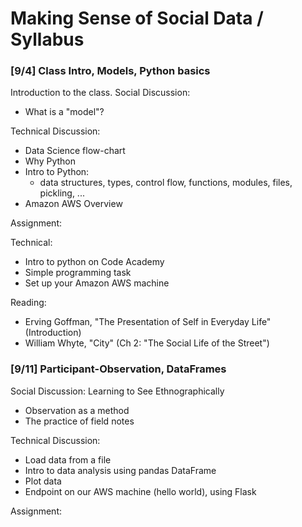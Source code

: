 # Making Sense of Social Data / Syllabus

### [9/4] Class Intro, Models, Python basics
Introduction to the class.
Social Discussion:
- What is a "model"?

Technical Discussion:
- Data Science flow-chart
- Why Python
- Intro to Python:
    - data structures, types, control flow, functions, modules, files, pickling, ...
- Amazon AWS Overview

Assignment:

Technical:
- Intro to python on Code Academy
- Simple programming task
- Set up your Amazon AWS machine

Reading:
- Erving Goffman, "The Presentation of Self in Everyday Life" (Introduction)
- William Whyte, "City" (Ch 2: "The Social Life of the Street")

### [9/11] Participant-Observation, DataFrames

Social Discussion: Learning to See Ethnographically
- Observation as a method
- The practice of field notes

Technical Discussion:
- Load data from a file
- Intro to data analysis using pandas DataFrame
- Plot data
- Endpoint on our AWS machine (hello world), using Flask

Assignment:
